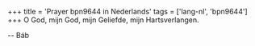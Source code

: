 +++
title = 'Prayer bpn9644 in Nederlands'
tags = ['lang-nl', 'bpn9644']
+++
O God, mijn God, mijn Geliefde, mijn Hartsverlangen.

-- Báb
